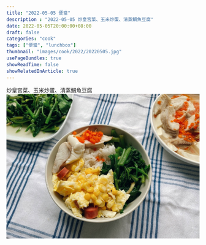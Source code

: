 ```yaml
---
title: "2022-05-05 便當"
description : "2022-05-05 炒皇宮菜、玉米炒蛋、清蒸鯛魚豆腐"
date: 2022-05-05T20:00:00+08:00
draft: false
categories: "cook"
tags: ["便當", "lunchbox"]
thumbnail: "images/cook/2022/20220505.jpg"
usePageBundles: true
showReadTime: false
showRelatedInArticle: true
---
```


炒皇宮菜、玉米炒蛋、清蒸鯛魚豆腐
![2022-05-05 炒皇宮菜、玉米炒蛋、清蒸鯛魚豆腐](20220505_bento_1.jpg)

